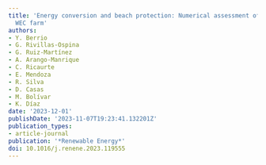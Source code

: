 ```yaml
---
title: 'Energy conversion and beach protection: Numerical assessment of a dual-purpose
  WEC farm'
authors:
- Y. Berrio
- G. Rivillas-Ospina
- G. Ruiz-Martínez
- A. Arango-Manrique
- C. Ricaurte
- E. Mendoza
- R. Silva
- D. Casas
- M. Bolívar
- K. Díaz
date: '2023-12-01'
publishDate: '2023-11-07T19:23:41.132201Z'
publication_types:
- article-journal
publication: '*Renewable Energy*'
doi: 10.1016/j.renene.2023.119555
---
```

